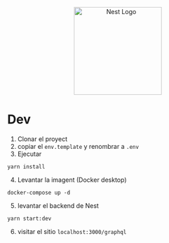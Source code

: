<p align="center">
  <a href="http://nestjs.com/" target="blank"><img src="https://nestjs.com/img/logo-small.svg" width="200" alt="Nest Logo" /></a>
</p>

# Dev
1. Clonar el proyect
2. copiar el ```env.template``` y renombrar a ```.env```
3. Ejecutar 
```
yarn install
```
4. Levantar la imagent (Docker desktop)
```
docker-compose up -d
``` 
5. levantar el backend de Nest
```
yarn start:dev
```
6. visitar el sitio ```localhost:3000/graphql```